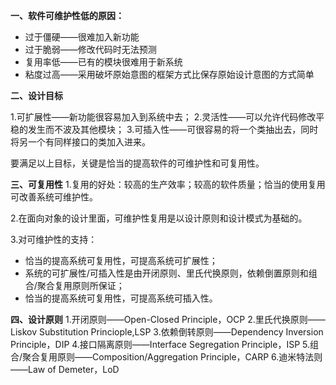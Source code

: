 **一、软件可维护性低的原因：**

- 过于僵硬——很难加入新功能
- 过于脆弱——修改代码时无法预测
- 复用率低——已有的模块很难用于新系统
- 粘度过高——采用破坏原始意图的框架方式比保存原始设计意图的方式简单

**二、设计目标**

1.可扩展性——新功能很容易加入到系统中去；
2.灵活性——可以允许代码修改平稳的发生而不波及其他模块；
3.可插入性——可很容易的将一个类抽出去，同时将另一个有同样接口的类加入进来。

要满足以上目标，关键是恰当的提高软件的可维护性和可复用性。

**三、可复用性**
1.复用的好处：较高的生产效率；较高的软件质量；恰当的使用复用可改善系统可维护性。

2.在面向对象的设计里面，可维护性复用是以设计原则和设计模式为基础的。

3.对可维护性的支持：

- 恰当的提高系统可复用性，可提高系统可扩展性；
- 系统的可扩展性/可插入性是由开闭原则、里氏代换原则，依赖倒置原则和组合/聚合复用原则所保证；
- 恰当的提高系统可复用性，可提高系统可插入性。

**四、设计原则**
1.开闭原则——Open-Closed Principle，OCP
2.里氏代换原则——Liskov Substitution Princiople,LSP
3.依赖倒转原则——Dependency Inversion Principle，DIP
4.接口隔离原则——Interface Segregation Principle，ISP
5.组合/聚合复用原则——Composition/Aggregation Principle，CARP
6.迪米特法则——Law of Demeter，LoD
